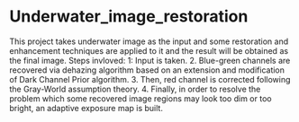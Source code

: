 # Underwater_image_restoration

This project takes underwater image as the input and some restoration and enhancement techniques are applied to it and the result will be obtained as the final image.
Steps invloved:
1: Input is taken.
2. Blue-green channels are recovered via dehazing algorithm based on an extension and modification of Dark Channel Prior algorithm.
3. Then, red channel is corrected following the Gray-World assumption theory.
4. Finally, in order to resolve the problem which some recovered image regions may look too dim or too bright, an adaptive exposure map is built.


